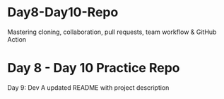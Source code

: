 # Day8-Day10-Repo
Mastering cloning, collaboration, pull requests, team workflow &amp; GitHub Action
# Day 8 - Day 10 Practice Repo
Day 9: Dev A updated README with project description
